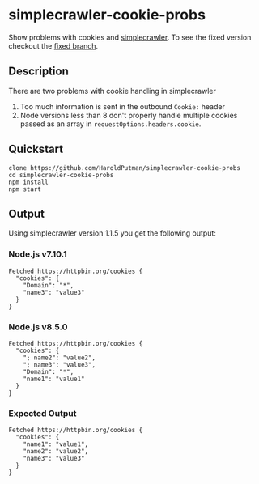 # simplecrawler-cookie-probs
Show problems with cookies and [simplecrawler](https://github.com/simplecrawler/simplecrawler).
To see the fixed version checkout the [fixed branch](../../tree/fixed).

## Description
There are two problems with cookie handling in simplecrawler
1. Too much information is sent in the outbound `Cookie:` header
2. Node versions less than 8 don't properly handle multiple cookies passed as an array in `requestOptions.headers.cookie`.

## Quickstart

```
clone https://github.com/HaroldPutman/simplecrawler-cookie-probs
cd simplecrawler-cookie-probs
npm install
npm start
```

## Output
Using simplecrawler version 1.1.5 you get the following output:

### Node.js v7.10.1
```
Fetched https://httpbin.org/cookies {
  "cookies": {
    "Domain": "*",
    "name3": "value3"
  }
}
```

### Node.js v8.5.0
```
Fetched https://httpbin.org/cookies {
  "cookies": {
    "; name2": "value2",
    "; name3": "value3",
    "Domain": "*",
    "name1": "value1"
  }
}
```

### Expected Output
```
Fetched https://httpbin.org/cookies {
  "cookies": {
    "name1": "value1",
    "name2": "value2",
    "name3": "value3"
  }
}
```

